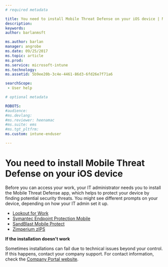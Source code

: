 ```yaml
---
# required metadata

title: You need to install Mobile Threat Defense on your iOS device | Microsoft Docs
description:
keywords:
author: barlanmsft
ms.author: barlan
manager: angrobe
ms.date: 09/25/2017
ms.topic: article
ms.prod:
ms.service: microsoft-intune
ms.technology:
ms.assetid: 5b9ee20b-3c4e-4461-86d3-6fd26e7f71a6
searchScope: - User help

# optional metadata

ROBOTS:  
#audience:
#ms.devlang:
#ms.reviewer: heenamac
#ms.suite: ems
#ms.tgt_pltfrm:
ms.custom: intune-enduser

---
```


# You need to install Mobile Threat Defense on your iOS device

Before you can access your work, your IT administrator needs you to install the Mobile Threat Defense app, which helps to protect your device by finding potential security threats. You might see different prompts on your device, depending on how your IT admin set it up.

* [Lookout for Work](you-are-prompted-to-install-lookout-for-work-ios.md)
* [Symantec Endpoint Protection Mobile](you-are-prompted-to-install-skycure-ios.md)
* [SandBlast Mobile Protect](you-are-prompted-to-install-sandblast-ios.md)
* [Zimperium zIPS](you-are-prompted-to-install-zips-ios.md)

**If the installation doesn't work**

Sometimes installations can fail due to technical issues beyond your control. If this happens, contact your company support. For contact information, check the [Company Portal website](https://portal.manage.microsoft.com).
